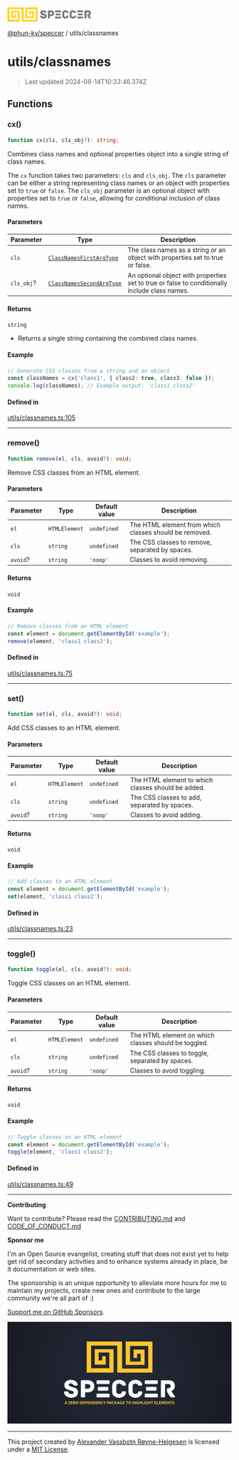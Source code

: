 <img alt="SPECCER logo" src="https://raw.githubusercontent.com/phun-ky/speccer/main/public/logo-speccer-horizontal-colored-package.svg?raw=true" style="max-height:32px;" />

[@phun-ky/speccer](../README.md) / utils/classnames

# utils/classnames

> Last updated 2024-08-14T10:33:46.374Z

## Functions

### cx()

```ts
function cx(cls, cls_obj?): string;
```

Combines class names and optional properties object into a single string of class names.

The `cx` function takes two parameters: `cls` and `cls_obj`.
The `cls` parameter can be either a string representing class names or an object with
properties set to `true` or `false`. The `cls_obj` parameter is an optional object with
properties set to `true` or `false`, allowing for conditional inclusion of class names.

#### Parameters

| Parameter  | Type                                                                                   | Description                                                                                   |
| ---------- | -------------------------------------------------------------------------------------- | --------------------------------------------------------------------------------------------- |
| `cls`      | [`ClassNamesFirstArgType`](../types/interfaces/classnames.md#classnamesfirstargtype)   | The class names as a string or an object with properties set to true or false.                |
| `cls_obj`? | [`ClassNamesSecondArgType`](../types/interfaces/classnames.md#classnamessecondargtype) | An optional object with properties set to true or false to conditionally include class names. |

#### Returns

`string`

- Returns a single string containing the combined class names.

#### Example

```ts
// Generate CSS classes from a string and an object
const classNames = cx('class1', { class2: true, class3: false });
console.log(classNames); // Example output: 'class1 class2'
```

#### Defined in

[utils/classnames.ts:105](https://github.com/phun-ky/speccer/blob/main/src/utils/classnames.ts#L105)

---

### remove()

```ts
function remove(el, cls, avoid?): void;
```

Remove CSS classes from an HTML element.

#### Parameters

| Parameter | Type          | Default value | Description                                            |
| --------- | ------------- | ------------- | ------------------------------------------------------ |
| `el`      | `HTMLElement` | `undefined`   | The HTML element from which classes should be removed. |
| `cls`     | `string`      | `undefined`   | The CSS classes to remove, separated by spaces.        |
| `avoid`?  | `string`      | `'noop'`      | Classes to avoid removing.                             |

#### Returns

`void`

#### Example

```ts
// Remove classes from an HTML element
const element = document.getElementById('example');
remove(element, 'class1 class2');
```

#### Defined in

[utils/classnames.ts:75](https://github.com/phun-ky/speccer/blob/main/src/utils/classnames.ts#L75)

---

### set()

```ts
function set(el, cls, avoid?): void;
```

Add CSS classes to an HTML element.

#### Parameters

| Parameter | Type          | Default value | Description                                        |
| --------- | ------------- | ------------- | -------------------------------------------------- |
| `el`      | `HTMLElement` | `undefined`   | The HTML element to which classes should be added. |
| `cls`     | `string`      | `undefined`   | The CSS classes to add, separated by spaces.       |
| `avoid`?  | `string`      | `'noop'`      | Classes to avoid adding.                           |

#### Returns

`void`

#### Example

```ts
// Add classes to an HTML element
const element = document.getElementById('example');
set(element, 'class1 class2');
```

#### Defined in

[utils/classnames.ts:23](https://github.com/phun-ky/speccer/blob/main/src/utils/classnames.ts#L23)

---

### toggle()

```ts
function toggle(el, cls, avoid?): void;
```

Toggle CSS classes on an HTML element.

#### Parameters

| Parameter | Type          | Default value | Description                                          |
| --------- | ------------- | ------------- | ---------------------------------------------------- |
| `el`      | `HTMLElement` | `undefined`   | The HTML element on which classes should be toggled. |
| `cls`     | `string`      | `undefined`   | The CSS classes to toggle, separated by spaces.      |
| `avoid`?  | `string`      | `'noop'`      | Classes to avoid toggling.                           |

#### Returns

`void`

#### Example

```ts
// Toggle classes on an HTML element
const element = document.getElementById('example');
toggle(element, 'class1 class2');
```

#### Defined in

[utils/classnames.ts:49](https://github.com/phun-ky/speccer/blob/main/src/utils/classnames.ts#L49)

---

**Contributing**

Want to contribute? Please read the [CONTRIBUTING.md](https://github.com/phun-ky/speccer/blob/main/CONTRIBUTING.md) and [CODE_OF_CONDUCT.md](https://github.com/phun-ky/speccer/blob/main/CODE_OF_CONDUCT.md)

**Sponsor me**

I'm an Open Source evangelist, creating stuff that does not exist yet to help get rid of secondary activities and to enhance systems already in place, be it documentation or web sites.

The sponsorship is an unique opportunity to alleviate more hours for me to maintain my projects, create new ones and contribute to the large community we're all part of :)

[Support me on GitHub Sponsors](https://github.com/sponsors/phun-ky).

![Speccer banner, with logo and slogan: A zero dependency package to highlight elements](https://github.com/phun-ky/speccer/blob/main/public/speccer-banner.png?raw=true)

---

This project created by [Alexander Vassbotn Røyne-Helgesen](http://phun-ky.net) is licensed under a [MIT License](https://choosealicense.com/licenses/mit/).
